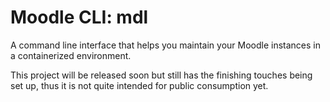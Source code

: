 # Moodle CLI: mdl

A command line interface that helps you maintain your Moodle instances in a containerized
environment.

This project will be released soon but still has the finishing touches being set up, thus
it is not quite intended for public consumption yet.
